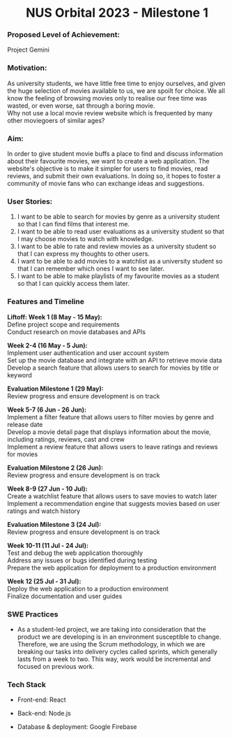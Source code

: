 <center><h1>NUS Orbital 2023 - Milestone 1</h1></center>

### Proposed Level of Achievement:
Project Gemini

### Motivation:
As university students, we have little free time to enjoy ourselves, and given the huge selection of movies available to us, we are spoilt for choice. We all know the feeling of browsing movies only to realise our free time was wasted, or even worse, sat through a boring movie.  
Why not use a local movie review website which is frequented by many other moviegoers of similar ages?

### Aim:  
In order to give student movie buffs a place to find and discuss information about their favourite movies, we want to create a web application. The website's objective is to make it simpler for users to find movies, read reviews, and submit their own evaluations. In doing so, it hopes to foster a community of movie fans who can exchange ideas and suggestions.

### User Stories:

1. I want to be able to search for movies by genre as a university student so that I can find films that interest me.  
2. I want to be able to read user evaluations as a university student so that I may choose movies to watch with knowledge.  
3. I want to be able to rate and review movies as a university student so that I can express my thoughts to other users.  
4. I want to be able to add movies to a watchlist as a university student so that I can remember which ones I want to see later.  
5. I want to be able to make playlists of my favourite movies as a student so that I can quickly access them later.  

### Features and Timeline

**Liftoff: Week 1 (8 May - 15 May):**  
Define project scope and requirements  
Conduct research on movie databases and APIs  

**Week 2-4 (16 May - 5 Jun):**  
Implement user authentication and user account system  
Set up the movie database and integrate with an API to retrieve movie data  
Develop a search feature that allows users to search for movies by title or keyword  

**Evaluation Milestone 1 (29 May):**  
Review progress and ensure development is on track  

**Week 5-7 (6 Jun - 26 Jun):**  
Implement a filter feature that allows users to filter movies by genre and release date  
Develop a movie detail page that displays information about the movie, including ratings, reviews, cast and crew  
Implement a review feature that allows users to leave ratings and reviews for movies  

**Evaluation Milestone 2 (26 Jun):**  
Review progress and ensure development is on track  

**Week 8-9 (27 Jun - 10 Jul):**  
Create a watchlist feature that allows users to save movies to watch later  
Implement a recommendation engine that suggests movies based on user ratings and watch history  

**Evaluation Milestone 3 (24 Jul):**  
Review progress and ensure development is on track  

**Week 10-11 (11 Jul - 24 Jul):**  
Test and debug the web application thoroughly  
Address any issues or bugs identified during testing  
Prepare the web application for deployment to a production environment  

**Week 12 (25 Jul - 31 Jul):**  
Deploy the web application to a production environment  
Finalize documentation and user guides  


### SWE Practices
- As a student-led project, we are taking into consideration that the product we are developing is in an environment susceptible to change. Therefore, we are using the Scrum methodology, in which we are breaking our tasks into delivery cycles called sprints, which generally lasts from a week to two. This way, work would be incremental and focused on previous work.

### Tech Stack

- Front-end: React

- Back-end: Node.js

- Database & deployment: Google Firebase
